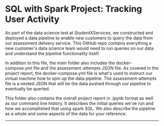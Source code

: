 # SQL with Spark Project: Tracking User Activity

As part of the data science test at StudentXServices, we constructed and deployed a data pipeline to enable
new customers to query the data from our assessment delivery service. This GitHub repo contains everything 
a new customer's data science team would need to run queries on our data and understand the pipeline functionality
itself.

In addition to this file, the main folder also includes the docker-compose.yml file and the assessment-attempts JSON
file. As covered in the project report, the docker-compose.yml file is what's used to instruct our virtual machine how
to spin up the data pipeline. The assessment-attempts file is a nested JSON that will be the data pushed through our 
pipeline to eventually be queried.

This folder also contains the overall project report in .ipynb format as well as our command
line history. It describes the initial queries we've run and how we accomplished that using spark SQL. We also describe the pipeline as a whole and some aspects of the data for your reference.

---

